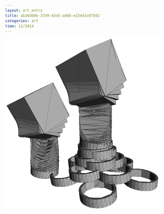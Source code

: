 ```yaml
---
layout: art_entry 
title: ab26d69b-37d9-45e5-a466-e154d3c07502
categories: art
time: 12/2014
---
```

<img src='/images/art/03.png'>

